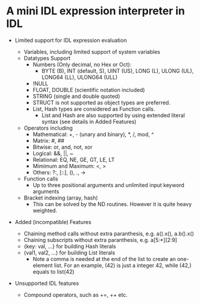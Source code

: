 # A mini IDL expression interpreter in IDL

* Limited support for IDL expression evaluation
  + Variables, including limited support of system variables
  + Datatypes Support
    * Numbers (Only decimal, no Hex or Oct): 
        - BYTE (B), INT (default, S), UINT (US), LONG (L), ULONG (UL), LONG64 (LL), ULONG64 (ULL)
    * !NULL
    * FLOAT, DOUBLE (scientific notation included)
    * STRING (single and double quoted)
    * STRUCT is not supported as object types are preferred.
    * List, Hash types are considered as Function calls. 
        - List and Hash are also supported by using extended literal syntax
          (see details in Added Features) 
  + Operators including
    * Mathematical: +, - (unary and binary), *, /, mod, ^
    * Matrix: #, ##
    * Bitwise: or, and, not, xor
    * Logical: &&, ||, ~
    * Relational: EQ, NE, GE, GT, LE, LT
    * Mimimum and Maximum: <, >
    * Others: ?:, [::], (), ., ->
  + Function calls
    * Up to three positional arguments and unlimited input keyword arguments
  + Bracket indexing (array, hash)
    * This can be solved by the ND routines. However it is quite heavy weighted.

* Added (incompatible) Features
    * Chaining method calls without extra paranthesis, e.g. a().x(), a.b().x()
    * Chaining subscripts without extra paranthesis, e.g. a[5:*][2:9]
    * {key: val, ...} for building Hash literals
    * (val1, val2, ...) for building List literals
        - Note a comma is needed at the end of the list to create an one-element
          list. For an example, (42) is just a integer 42, while (42,) equals to
          list(42)

* Unsupported IDL features
    * Compound operators, such as +=, ++ etc.

